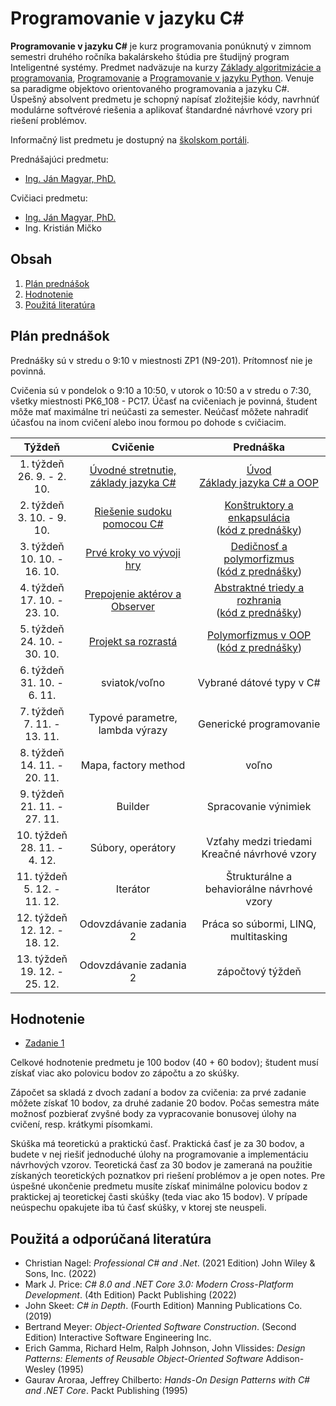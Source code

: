 # Programovanie v jazyku C\#

**Programovanie v jazyku C#** je kurz programovania ponúknutý v zimnom semestri druhého ročníka bakalárskeho štúdia pre študijný program Inteligentné systémy. Predmet nadväzuje na kurzy [Základy algoritmizácie a programovania](https://kurzy.kpi.fei.tuke.sk/zap/), [Programovanie](https://kurzy.kpi.fei.tuke.sk/pvjc/2021/) a [Programovanie v jazyku Python](https://github.com/ianmagyar/introduction-to-python). Venuje sa paradigme objektovo orientovaného programovania a jazyku C#. Úspešný absolvent predmetu je schopný napísať zložitejšie kódy, navrhnúť modulárne softvérové riešenia a aplikovať štandardné návrhové vzory pri riešení problémov.

Informačný list predmetu je dostupný na [školskom portáli](https://maisportal.tuke.sk/portal/studijneProgramy.mais).

Prednášajúci predmetu:

* [Ing. Ján Magyar, PhD.](http://www.cloudai.sk/people-janmagyar/)

Cvičiaci predmetu:

* [Ing. Ján Magyar, PhD.](http://www.cloudai.sk/people-janmagyar/)
* Ing. Kristián Mičko

## Obsah
1. [Plán prednášok](#plan)
2. [Hodnotenie](#grading)
3. [Použitá literatúra](#literature)

## Plán prednášok <a name="plan"></a>
Prednášky sú v stredu o 9:10 v miestnosti ZP1 (N9-201). Prítomnosť nie je povinná.

Cvičenia sú v pondelok o 9:10 a 10:50, v utorok o 10:50 a v stredu o 7:30, všetky miestnosti PK6_108 - PC17. Účasť na cvičeniach je povinná, študent môže mať maximálne tri neúčasti za semester. Neúčasť môžete nahradiť účasťou na inom cvičení alebo inou formou po dohode s cvičiacim.

|              Týždeň             |                         Cvičenie                        |                         Prednáška                       |
|:-------------------------------:|:-------------------------------------------------------:|:-------------------------------------------------------:|
| 1. týždeň<br>26. 9. - 2. 10.    | [Úvodné stretnutie, základy jazyka C#](labs/lab01.md)   | [Úvod](lectures/Lecture-00.pdf) <br> [Základy jazyka C# a OOP](lectures/Lecture-01.pdf)                       |
| 2. týždeň<br>3. 10. - 9. 10.    | [Riešenie sudoku pomocou C#](labs/lab02.md)             | [Konštruktory a enkapsulácia](lectures/Lecture-02.pdf) <br> ([kód z prednášky](lectures/codes/Lecture02.zip))  |
| 3. týždeň<br>10. 10. - 16. 10.  | [Prvé kroky vo vývoji hry](labs/lab03.md)               | [Dedičnosť a polymorfizmus](lectures/Lecture-03.pdf) <br> ([kód z prednášky](lectures/codes/Lecture03.zip))    |
| 4. týždeň<br>17. 10. - 23. 10.  | [Prepojenie aktérov a Observer](labs/lab04.md)          | [Abstraktné triedy a rozhrania](lectures/Lecture-04.pdf) <br> ([kód z prednášky](lectures/codes/Lecture04.zip))                           |
| 5. týždeň<br>24. 10. - 30. 10.  | [Projekt sa rozrastá](labs/lab05.md)                    | [Polymorfizmus v OOP](lectures/Lecture-05.pdf) <br> ([kód z prednášky](lectures/codes/Lecture05.zip))                                     |
| 6. týždeň<br>31. 10. - 6. 11.   | sviatok/voľno                                           | Vybrané dátové typy v C#                                |
| 7. týždeň<br>7. 11. - 13. 11.   | Typové parametre, lambda výrazy                         | Generické programovanie                                 |
| 8. týždeň<br>14. 11. - 20. 11.  | Mapa, factory method                                    | voľno                                                   |
| 9. týždeň<br>21. 11. - 27. 11.  | Builder                                                 | Spracovanie výnimiek                                    |
| 10. týždeň<br>28. 11. - 4. 12.  | Súbory, operátory                                       | Vzťahy medzi triedami <br> Kreačné návrhové vzory       |
| 11. týždeň<br>5. 12. - 11. 12.  | Iterátor                                                | Štrukturálne a behaviorálne návrhové vzory              |
| 12. týždeň<br>12. 12. - 18. 12. | Odovzdávanie zadania 2                                  | Práca so súbormi, LINQ, multitasking                    |
| 13. týždeň<br>19. 12. - 25. 12. | Odovzdávanie zadania 2                                  | zápočtový týždeň                                        |

## Hodnotenie <a name="grading"></a>

* [Zadanie 1](assignments/assignment1.md)

Celkové hodnotenie predmetu je 100 bodov (40 + 60 bodov); študent musí získať viac ako polovicu bodov zo zápočtu a zo skúšky.

Zápočet sa skladá z dvoch zadaní a bodov za cvičenia: za prvé zadanie môžete získať 10 bodov, za druhé zadanie 20 bodov. Počas semestra máte možnosť pozbierať zvyšné body za vypracovanie bonusovej úlohy na cvičení, resp. krátkymi písomkami.

Skúška má teoretickú a praktickú časť. Praktická časť je za 30 bodov, a budete v nej riešiť jednoduché úlohy na programovanie a implementáciu návrhových vzorov. Teoretická časť za 30 bodov je zameraná na použitie získaných teoretických poznatkov pri riešení problémov a je open notes. Pre úspešné ukončenie predmetu musíte získať minimálne polovicu bodov z praktickej aj teoretickej časti skúšky (teda viac ako 15 bodov). V prípade neúspechu opakujete iba tú časť skúšky, v ktorej ste neuspeli.

## Použitá a odporúčaná literatúra <a name="literature"></a>
* Christian Nagel: *Professional C# and .Net*. (2021 Edition) John Wiley & Sons, Inc. (2022)
* Mark J. Price: *C# 8.0 and .NET Core 3.0: Modern Cross-Platform Development*. (4th Edition) Packt Publishing (2022)
* John Skeet: *C# in Depth*. (Fourth Edition) Manning Publications Co. (2019)
* Bertrand Meyer: *Object-Oriented Software Construction*. (Second Edition) Interactive Software Engineering Inc.
* Erich Gamma, Richard Helm, Ralph Johnson, John Vlissides: *Design Patterns: Elements of Reusable Object-Oriented Software* Addison-Wesley (1995)
* Gaurav Aroraa, Jeffrey Chilberto: *Hands-On Design Patterns with C# and .NET Core*. Packt Publishing (1995)
